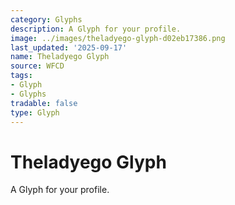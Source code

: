 ```yaml
---
category: Glyphs
description: A Glyph for your profile.
image: ../images/theladyego-glyph-d02eb17386.png
last_updated: '2025-09-17'
name: Theladyego Glyph
source: WFCD
tags:
- Glyph
- Glyphs
tradable: false
type: Glyph
---
```


# Theladyego Glyph

A Glyph for your profile.

